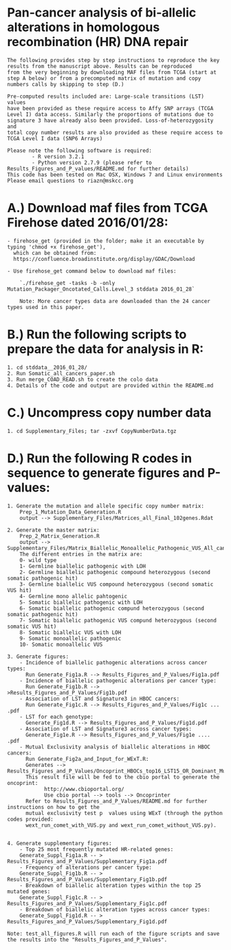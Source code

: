 # Pan-cancer analysis of bi-allelic alterations in homologous recombination (HR) DNA repair 
	The following provides step by step instructions to reproduce the key
	results from the manuscript above. Results can be reproduced
	from the very beginning by downloading MAF files from TCGA (start at
	step A below) or from a precomputed matrix of mutation and copy
	numbers calls by skipping to step (D.)
	
	Pre-computed results included are: Large-scale transitions (LST) values
	have been provided as these require access to Affy SNP arrays (TCGA
	Level I) data access. Similarly the proportions of mutations due to
	signature 3 have already also been provided. Loss-of-heterozygosity and
	total copy number results are also provided as these require access to
	TCGA Level I data (SNP6 Arrays)
	
	Please note the following software is required:
			- R version 3.2.1 
			- Python version 2.7.9 (please refer to Results_Figures_and_P_values/README.md for further details)
	This code has been tested on Mac OSX, Windows 7 and Linux environments
	Please email questions to riazn@mskcc.org

# A.) Download maf files from TCGA Firehose dated 2016/01/28: 
	- firehose_get (provided in the folder; make it an executable by typing 'chmod +x firehose_get'), 
	  which can be obtained from: 
	  https://confluence.broadinstitute.org/display/GDAC/Download

	- Use firehose_get command below to download maf files:

		`./firehose_get -tasks -b -only Mutation_Packager_Oncotated_Calls.Level_3 stddata 2016_01_28`

		Note: More cancer types data are downloaded than the 24 cancer types used in this paper.


# B.) Run the following scripts to prepare the data for analysis in R: 
	1. cd stddata__2016_01_28/
	2. Run Somatic_all_cancers_paper.sh
	3. Run merge_COAD_READ.sh to create the colo data
	4. Details of the code and output are provided within the README.md


# C.) Uncompress copy number data
	1. cd Supplementary_Files; tar -zxvf CopyNumberData.tgz

# D.) Run the following R codes in sequence to generate figures and P-values: 
  	1. Generate the mutation and allele specific copy number matrix:
		Prep_1_Mutation_Data_Generation.R 
		output --> Supplementary_Files/Matrices_all_Final_102genes.Rdat

	2. Generate the master matrix: 
		Prep_2_Matrix_Generation.R
		output --> Supplementary_Files/Matrix_Biallelic_Monoallelic_Pathogenic_VUS_All_cancers_Mutation_Types_Paper.txt
		The different entries in the matrix are:
		0- wild type
		1- Germline biallelic pathogenic with LOH
		2- Germline biallelic pathogenic compound heterozygous (second somatic pathogenic hit)
		3- Germline biallelic VUS compound heterozygous (second somatic VUS hit)
		4- Germline mono allelic pahtogenic
		5- Somatic biallelic pathogenic with LOH
		6- Somatic biallelic pathogenic compund heterozygous (second somatic pathogenic hit)
		7- Somatic biallelic pathogenic VUS compund heterozygous (second somatic VUS hit)
		8- Somatic biallelic VUS with LOH
		9- Somatic monoallelic pathogenic
		10- Somatic monoallelic VUS

	3. Generate figures:
		- Incidence of biallelic pathogenic alterations across cancer types: 
		  Run Generate_Fig1a.R --> Results_Figures_and_P_Values/Fig1a.pdf
		- Incidence of biallelic pathogenic alterations per cancer type: 
		  Run Generate_Fig1b.R -->  >Results_Figures_and_P_Values/Fig1b.pdf
		- Association of LST and Signature3 in HBOC cancers:
		  Run Generate_Fig1c.R --> Results_Figures_and_P_Values/Fig1c ... .pdf
		- LST for each genotype:
		  Generate_Fig1d.R --> Results_Figures_and_P_Values/Fig1d.pdf
		- Association of LST and Signature3 across cancer types:
		  Generate_Fig1e.R --> Results_Figures_and_P_Values/Fig1e .... .pdf
		- Mutual Exclusivity analysis of biallelic alterations in HBOC cancers:
		  Run Generate_Fig2a_and_Input_for_WExT.R:
		  Generates --> Results_Figures_and_P_Values/Oncoprint_HBOCs_top16_LST15_OR_Dominant_MutSig3.txt
		  This result file will be fed to the cbio portal to generate the oncoprint:
				http://www.cbioportal.org/
				Use cbio portal --> tools --> Oncoprinter
		  Refer to Results_Figures_and_P_Values/README.md for further instructions on how to get the
		  mutual exclusivity test p  values using WExT (through the python codes provided: 
		  wext_run_comet_with_VUS.py and wext_run_comet_without_VUS.py).
 

	4. Generate supplementary figures:
		- Top 25 most frequently mutated HR-related genes:
		Generate_Suppl_Fig1a.R -- > Results_Figures_and_P_Values/Supplementary_Fig1a.pdf
		- Frequency of alterations per cancer type:
		Generate_Suppl_Fig1b.R -- > Results_Figures_and_P_Values/Supplementary_Fig1b.pdf
		- Breakdown of biallelic alteration types within the top 25 mutated genes:
		Generate_Suppl_Fig1c.R -- > Results_Figures_and_P_Values/Supplementary_Fig1c.pdf
		- Breakdown of biallelic alteration types across cancer types:
		Generate_Suppl_Fig1d.R -- > Results_Figures_and_P_Values/Supplementary_Fig1d.pdf

	Note: test_all_figures.R will run each of the figure scripts and save the results into the "Results_Figures_and_P_Values".
